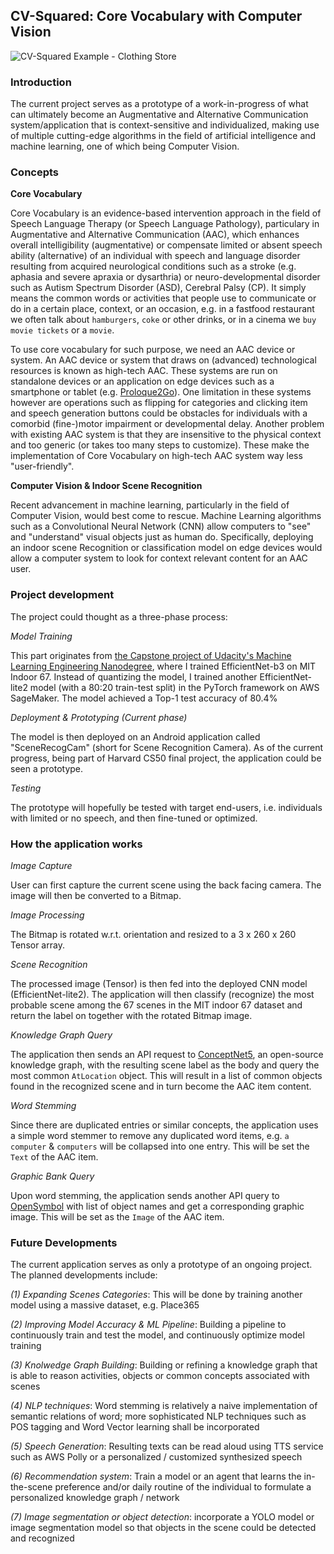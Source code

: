 ## CV-Squared: Core Vocabulary with Computer Vision

![CV-Squared Example - Clothing Store](sample.gif)

### Introduction

The current project serves as a prototype of a work-in-progress of what can
ultimately become an Augmentative and Alternative Communication system/application
that is context-sensitive and individualized, making use of multiple cutting-edge
algorithms in the field of artificial intelligence and machine learning, one of
which being Computer Vision.

### Concepts

**Core Vocabulary**

Core Vocabulary is an evidence-based intervention approach in the field of
Speech Language Therapy (or Speech Language Pathology), particulary in
Augmentative and Alternative Communication (AAC), which enhances overall
intelligibility (augmentative) or compensate limited or absent speech ability
(alternative) of an individual with speech and language disorder resulting
from acquired neurological conditions such as a stroke (e.g. aphasia and severe
apraxia or dysarthria) or neuro-developmental disorder such as Autism Spectrum
Disorder (ASD), Cerebral Palsy (CP). It simply means the common words or
activities that people use to communicate or do in a certain place, context,
or an occasion, e.g. in a fastfood restaurant we often talk about `hamburgers`,
`coke` or other drinks, or in a cinema we `buy movie tickets` or a `movie`.


To use core vocabulary for such purpose, we need an AAC device or system. An AAC
device or system that draws on (advanced) technological resources is known
as high-tech AAC. These systems are run on standalone devices or an application
on edge devices such as a smartphone or tablet (e.g. [Proloque2Go](https://apps.apple.com/us/app/proloquo2go/id308368164)).
One limitation in these systems however are operations such as flipping for
categories and clicking item and speech generation buttons could be obstacles
for individuals with a comorbid (fine-)motor impairment or developmental delay.
Another problem with existing AAC system is that they are insensitive to the
physical context and too generic (or takes too many steps to customize). These
make the implementation of Core Vocabulary on high-tech AAC system way less
"user-friendly".


**Computer Vision & Indoor Scene Recognition**

Recent advancement in machine learning, particularly in the field of Computer
Vision, would best come to rescue. Machine Learning algorithms such as a
Convolutional Neural Network (CNN) allow computers to "see" and "understand"
visual objects just as human do. Specifically, deploying an indoor scene
Recognition or classification model on edge devices would allow a computer
system to look for context relevant content for an AAC user.


### Project development

The project could thought as a three-phase process:


*Model Training*

This part originates from [the Capstone project of Udacity's Machine Learning
Engineering Nanodegree](https://github.com/wlamcuhk/indoor-scene-recognition), where I trained EfficientNet-b3 on MIT Indoor 67.
Instead of quantizing the model, I trained another EfficientNet-lite2 model (with
a 80:20 train-test split) in the PyTorch framework on AWS SageMaker.
The model achieved a Top-1 test accuracy of 80.4%


*Deployment & Prototyping (Current phase)*

The model is then deployed on an Android application called "SceneRecogCam"
(short for Scene Recognition Camera). As of the current progress, being part of
Harvard CS50 final project, the application could be seen a prototype.


*Testing*

The prototype will hopefully be tested with target end-users, i.e. individuals
with limited or no speech, and then fine-tuned or optimized.


### How the application works

*Image Capture*

User can first capture the current scene using the back facing camera. The image
will then be converted to a Bitmap.


*Image Processing*

The Bitmap is rotated w.r.t. orientation and resized to a 3 x 260 x 260
Tensor array.


*Scene Recognition*

The processed image (Tensor) is then fed into the deployed CNN model
(EfficientNet-lite2). The application will then classify (recognize) the most
probable scene among the 67 scenes in the MIT indoor 67 dataset and return the
label on together with the rotated Bitmap image.


*Knowledge Graph Query*

The application then sends an API request to [ConceptNet5](https://conceptnet.io/),
an open-source knowledge graph, with the resulting scene label as the body and
query the most common `AtLocation` object. This will result in a list of common
objects found in the recognized scene and in turn become the AAC item content.


*Word Stemming*

Since there are duplicated entries or similar concepts, the application uses
a simple word stemmer to remove any duplicated word items, e.g. `a computer` &
`computers` will be collapsed into one entry. This will be set the `Text` of
the AAC item.


*Graphic Bank Query*

Upon word stemming, the application sends another API query to [OpenSymbol](https://www.opensymbols.org/)
with list of object names and get a corresponding graphic image. This will be
set as the `Image` of the AAC item.


### Future Developments

The current application serves as only a prototype of an ongoing project. The
planned developments include:

*(1) Expanding Scenes Categories*: This will be done by training another model
using a massive dataset, e.g. Place365

*(2) Improving Model Accuracy & ML Pipeline*: Building a pipeline to continuously
train and test the model, and continuously optimize model training

*(3) Knolwedge Graph Building*: Building or refining a knowledge graph that is
able to reason activities, objects or common concepts associated with scenes

*(4) NLP techniques*: Word stemming is relatively a naive implementation of
semantic relations of word; more sophisticated NLP techniques such as POS tagging
and Word Vector learning shall be incorporated

*(5) Speech Generation*: Resulting texts can be read aloud using TTS service
such as AWS Polly or a personalized / customized synthesized speech

*(6) Recommendation system*: Train a model or an agent that learns the in-the-scene
preference and/or daily routine of the individual to formulate a personalized
knowledge graph / network

*(7) Image segmentation or object detection*: incorporate a YOLO model or image
segmentation model so that objects in the scene could be detected and recognized
